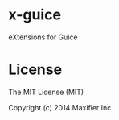 x-guice
=======

eXtensions for Guice

License
=======
The MIT License (MIT)

Copyright (c) 2014 Maxifier Inc
